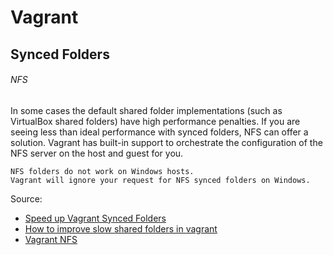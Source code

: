 # Vagrant

## Synced Folders

###### NFS

In some cases the default shared folder implementations (such as VirtualBox shared folders) have high performance penalties. If you are seeing less than ideal performance with synced folders, NFS can offer a solution. Vagrant has built-in support to orchestrate the configuration of the NFS server on the host and guest for you.
```
NFS folders do not work on Windows hosts.
Vagrant will ignore your request for NFS synced folders on Windows.
```
Source:
- [Speed up Vagrant Synced Folders](https://blog.theodo.fr/2017/07/speed-vagrant-synced-folders/)
- [How to improve slow shared folders in vagrant](https://stackoverflow.com/questions/42758577/how-to-improve-slow-shared-folders-in-vagrant)
- [Vagrant NFS](https://www.vagrantup.com/docs/synced-folders/nfs.html)
